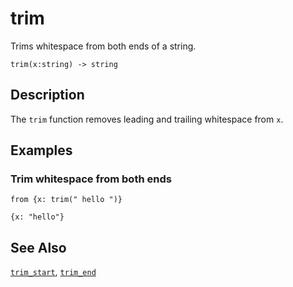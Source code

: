 # trim

Trims whitespace from both ends of a string.

```tql
trim(x:string) -> string
```

## Description

The `trim` function removes leading and trailing whitespace from `x`.

## Examples

### Trim whitespace from both ends

```tql
from {x: trim(" hello ")}
```

```tql
{x: "hello"}
```

## See Also

[`trim_start`](trim_start.md), [`trim_end`](trim_end.md)
